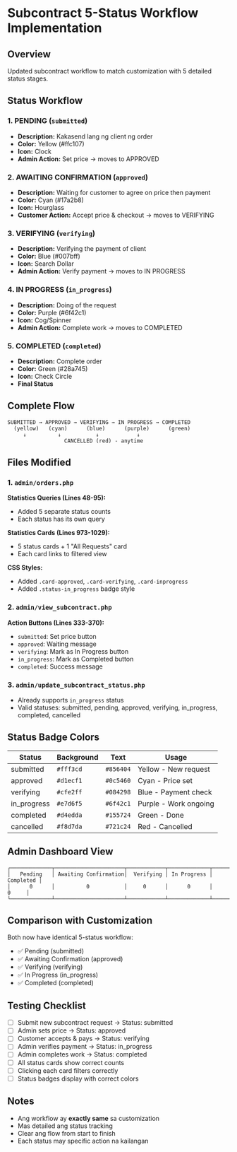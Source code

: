 # Subcontract 5-Status Workflow Implementation

## Overview
Updated subcontract workflow to match customization with 5 detailed status stages.

## Status Workflow

### 1. **PENDING** (`submitted`)
- **Description:** Kakasend lang ng client ng order
- **Color:** Yellow (#ffc107)
- **Icon:** Clock
- **Admin Action:** Set price → moves to APPROVED

### 2. **AWAITING CONFIRMATION** (`approved`)
- **Description:** Waiting for customer to agree on price then payment
- **Color:** Cyan (#17a2b8)
- **Icon:** Hourglass
- **Customer Action:** Accept price & checkout → moves to VERIFYING

### 3. **VERIFYING** (`verifying`)
- **Description:** Verifying the payment of client
- **Color:** Blue (#007bff)
- **Icon:** Search Dollar
- **Admin Action:** Verify payment → moves to IN PROGRESS

### 4. **IN PROGRESS** (`in_progress`)
- **Description:** Doing of the request
- **Color:** Purple (#6f42c1)
- **Icon:** Cog/Spinner
- **Admin Action:** Complete work → moves to COMPLETED

### 5. **COMPLETED** (`completed`)
- **Description:** Complete order
- **Color:** Green (#28a745)
- **Icon:** Check Circle
- **Final Status**

## Complete Flow

```
SUBMITTED → APPROVED → VERIFYING → IN PROGRESS → COMPLETED
  (yellow)   (cyan)      (blue)      (purple)      (green)
     ↓          ↓           ↓            ↓
                  CANCELLED (red) - anytime
```

## Files Modified

### 1. `admin/orders.php`
**Statistics Queries (Lines 48-95):**
- Added 5 separate status counts
- Each status has its own query

**Statistics Cards (Lines 973-1029):**
- 5 status cards + 1 "All Requests" card
- Each card links to filtered view

**CSS Styles:**
- Added `.card-approved`, `.card-verifying`, `.card-inprogress`
- Added `.status-in_progress` badge style

### 2. `admin/view_subcontract.php`
**Action Buttons (Lines 333-370):**
- `submitted`: Set price button
- `approved`: Waiting message
- `verifying`: Mark as In Progress button
- `in_progress`: Mark as Completed button
- `completed`: Success message

### 3. `admin/update_subcontract_status.php`
- Already supports `in_progress` status
- Valid statuses: submitted, pending, approved, verifying, in_progress, completed, cancelled

## Status Badge Colors

| Status | Background | Text | Usage |
|--------|-----------|------|-------|
| submitted | `#fff3cd` | `#856404` | Yellow - New request |
| approved | `#d1ecf1` | `#0c5460` | Cyan - Price set |
| verifying | `#cfe2ff` | `#084298` | Blue - Payment check |
| in_progress | `#e7d6f5` | `#6f42c1` | Purple - Work ongoing |
| completed | `#d4edda` | `#155724` | Green - Done |
| cancelled | `#f8d7da` | `#721c24` | Red - Cancelled |

## Admin Dashboard View

```
┌─────────────┬──────────────────────┬────────────┬─────────────┬───────────┐
│   Pending   │ Awaiting Confirmation│  Verifying │ In Progress │ Completed │
│      0      │          0           │     0      │      0      │     0     │
└─────────────┴──────────────────────┴────────────┴─────────────┴───────────┘
```

## Comparison with Customization

Both now have identical 5-status workflow:
- ✅ Pending (submitted)
- ✅ Awaiting Confirmation (approved)
- ✅ Verifying (verifying)
- ✅ In Progress (in_progress)
- ✅ Completed (completed)

## Testing Checklist

- [ ] Submit new subcontract request → Status: submitted
- [ ] Admin sets price → Status: approved
- [ ] Customer accepts & pays → Status: verifying
- [ ] Admin verifies payment → Status: in_progress
- [ ] Admin completes work → Status: completed
- [ ] All status cards show correct counts
- [ ] Clicking each card filters correctly
- [ ] Status badges display with correct colors

## Notes

- Ang workflow ay **exactly same** sa customization
- Mas detailed ang status tracking
- Clear ang flow from start to finish
- Each status may specific action na kailangan
